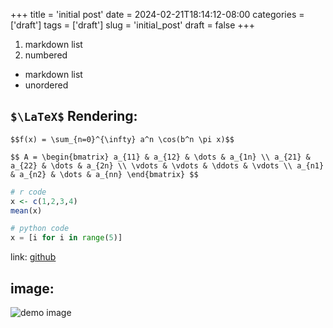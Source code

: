 +++
title = 'initial post'
date = 2024-02-21T18:14:12-08:00
categories = ['draft']
tags = ['draft']
slug = 'initial_post'
draft = false
+++

1. markdown list
2. numbered

* markdown list
* unordered

## `$\LaTeX$` Rendering:

`$$f(x) = \sum_{n=0}^{\infty} a^n \cos(b^n \pi x)$$`

`$$
A =
\begin{bmatrix}
a_{11} & a_{12} & \dots & a_{1n} \\
a_{21} & a_{22} & \dots & a_{2n} \\
\vdots & \vdots & \ddots & \vdots \\
a_{n1} & a_{n2} & \dots & a_{nn}
\end{bmatrix}
$$`

```r
# r code
x <- c(1,2,3,4)
mean(x)
```

```python
# python code
x = [i for i in range(5)]
```
link: [github](https://github.com/clementef)

## image: 
![demo image](https://tangiblebytes.co.uk/webpack-icon.png)
